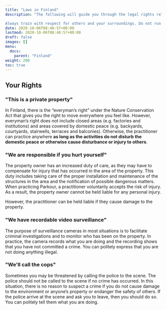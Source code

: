 ```yaml
---
title: "Laws in Finland"
description: "The following will guide you through the legal rights relating to the typical reasons given by security guards/landowners.

Always train with respect for others and your surroundings. Do not run away or act suspiciously if police or others approach you. If you are asked to move on, then you should explain what Parkour is, be respectful and move on. It is better to be on good terms with landowners and/or the police if you, or other practitioners, want to return another day."
date: 2020-10-06T08:48:57+00:00
lastmod: 2020-10-06T08:48:57+00:00
draft: false
images: []
menu:
  docs:
    parent: "Finland"
weight: 200
toc: true
---
```


## Your Rights

### "This is a private property"

In Finland, there is the “everyman’s right” under the Nature Conservation Act that gives you the right to move everywhere you feel like. However, everyman’s right does not include closed areas (e.g. factories and institutions) and areas covered by domestic peace (e.g. backyards, courtyards, stairwells, terraces and balconies).  Otherwise, the practitioner can practice anywhere **as long as the activities do not disturb the domestic peace or otherwise cause disturbance or injury to others**.

### "We are responsible if you hurt yourself"

The property owner has an increased duty of care, as they may have to compensate for injury that has occurred in the area of ​​the property. This duty includes taking care of the proper installation and maintenance of the structures in the area and the notification of possible dangerous matters. When practicing Parkour, a practitioner voluntarily accepts the risk of injury. As a result, the property owner cannot be held liable for any personal injury.

However, the practitioner can be held liable if they cause damage to the property.

### "We have recordable video surveillance"

The purpose of surveillance cameras in most situations is to facilitate criminal investigations and to monitor who has been on the property. In practice, the camera records what you are doing and the recording shows that you have not committed a crime. You can politely express that you are not doing anything illegal.

### "We'll call the cops"

Sometimes you may be threatened by calling the police to the scene. The police should not be called to the scene if no crime has occurred. In this situation, there is no reason to suspect a crime if you do not cause damage to the environment or anyone’s property or endanger the safety of others. If the police arrive at the scene and ask you to leave, then you should do so. You can politely tell them what you are doing.

